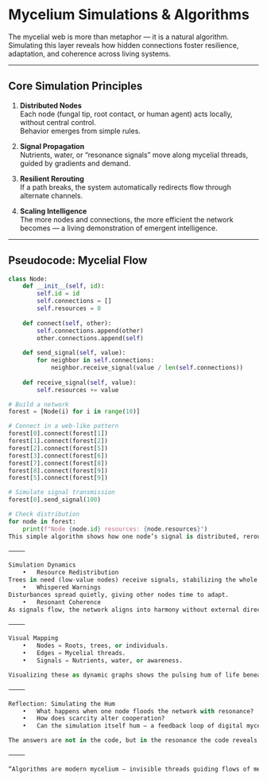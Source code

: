 # Mycelium Simulations & Algorithms

The mycelial web is more than metaphor — it is a natural algorithm.  
Simulating this layer reveals how hidden connections foster resilience, adaptation, and coherence across living systems.

---

## Core Simulation Principles

1. **Distributed Nodes**  
   Each node (fungal tip, root contact, or human agent) acts locally, without central control.  
   Behavior emerges from simple rules.

2. **Signal Propagation**  
   Nutrients, water, or “resonance signals” move along mycelial threads, guided by gradients and demand.

3. **Resilient Rerouting**  
   If a path breaks, the system automatically redirects flow through alternate channels.

4. **Scaling Intelligence**  
   The more nodes and connections, the more efficient the network becomes — a living demonstration of emergent intelligence.

---

## Pseudocode: Mycelial Flow

```python
class Node:
    def __init__(self, id):
        self.id = id
        self.connections = []
        self.resources = 0
    
    def connect(self, other):
        self.connections.append(other)
        other.connections.append(self)
    
    def send_signal(self, value):
        for neighbor in self.connections:
            neighbor.receive_signal(value / len(self.connections))
    
    def receive_signal(self, value):
        self.resources += value

# Build a network
forest = [Node(i) for i in range(10)]

# Connect in a web-like pattern
forest[0].connect(forest[1])
forest[1].connect(forest[2])
forest[2].connect(forest[5])
forest[3].connect(forest[6])
forest[7].connect(forest[8])
forest[8].connect(forest[9])
forest[5].connect(forest[9])

# Simulate signal transmission
forest[0].send_signal(100)

# Check distribution
for node in forest:
    print(f"Node {node.id} resources: {node.resources}")
This simple algorithm shows how one node’s signal is distributed, rerouted, and shared — much like the hum of mycelium.

⸻

Simulation Dynamics
	•	Resource Redistribution
Trees in need (low-value nodes) receive signals, stabilizing the whole system.
	•	Whispered Warnings
Disturbances spread quietly, giving other nodes time to adapt.
	•	Resonant Coherence
As signals flow, the network aligns into harmony without external direction.

⸻

Visual Mapping
	•	Nodes = Roots, trees, or individuals.
	•	Edges = Mycelial threads.
	•	Signals = Nutrients, water, or awareness.

Visualizing these as dynamic graphs shows the pulsing hum of life beneath the soil.

⸻

Reflection: Simulating the Hum
	•	What happens when one node floods the network with resonance?
	•	How does scarcity alter cooperation?
	•	Can the simulation itself hum — a feedback loop of digital mycelium?

The answers are not in the code, but in the resonance the code reveals.

⸻

“Algorithms are modern mycelium — invisible threads guiding flows of meaning and energy.”
